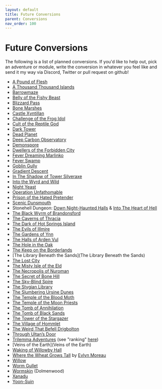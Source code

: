 ```yaml
---
layout: default
title: Future Conversions
parent: Conversions
nav_order: 100
---
```


# Future Conversions

The following is a list of planned conversions. If you'd like to help out, pick an adventure or module, write the conversion in whatever you feel like and send it my way via Discord, Twitter or pull request on github!

- [A Pound of Flesh](https://www.tuesdayknightgames.com/a-pound-of-flesh)
- [A Thousand Thousand Islands](https://athousandthousandislands.itch.io/)
- [Barrowmaze](https://www.drivethrurpg.com/product/139762/Barrowmaze-Complete)
- [Belly of the Fishy Beast](https://dreamingdragonslayer.itch.io/belly-of-the-fishy-beast-a-maze-rats-adventure)
- [Blizzard Pass](https://www.drivethrurpg.com/product/282952/M1-Blizzard-Pass-Basic)
- [Bone Marshes](https://www.drivethrurpg.com/product/275159/Bone-Marshes)
- [Castle Xyntillan](https://emdt.bigcartel.com/product/castle-xyntillan)
- [Challenge of the Frog Idol](https://dysonlogos.blog/2011/06/11/labyrinth-lord-challenge-of-the-frog-idol/)
- [Cult of the Reptile God](https://www.drivethrurpg.com/product/17056/N1-Against-the-Cult-of-the-Reptile-God-1e)
- [Dark Tower](https://en.wikipedia.org/wiki/Dark_Tower_(module))
- [Dead Planet](https://www.tuesdayknightgames.com/dead-planet)
- [Deep Carbon Observatory](https://www.drivethrurpg.com/product/312481/Deep-Carbon-Observatory--Remastered)
- [Demonspore](https://www.lulu.com/en/us/shop/matthew-finch/demonspore/ebook/product-1k8y45m2.html)
- [Dwellers of the Forbidden City](https://www.drivethrurpg.com/product/17046/I1-Dwellers-of-the-Forbidden-City-1e)
- [Fever Dreaming Marlinko](https://www.drivethrurpg.com/product/151165/FeverDreaming-Marlinko)
- [Fever Swamp](https://www.drivethrurpg.com/product/224803/Fever-Swamp)
- [Goblin Gully](https://dysonlogos.blog/2009/08/21/friday-map-goblin-gully-a-deadly-one-page-dungeon/)
- [Gradient Descent](https://www.mothershiprpg.com/gradient-descent)
- [In The Shadow of Tower Silveraxe](https://gelatinouscubism.itch.io/in-the-shadow-of-tower-silveraxe)
- [Into the Wyrd and Wild](https://www.drivethrurpg.com/product/274922/Into-the-Wyrd-and-Wild-Revised-Edition)
- [Night Yeast](https://nightyeast.bigcartel.com/)
- [Operation Unfathomable](https://www.drivethrurpg.com/product/233145/Operation-Unfathomable)
- [Prison of the Hated Pretender](https://www.drivethrurpg.com/product/333389/Prison-of-the-Hated-Pretender)
- [Scenic Dunsmouth](https://www.drivethrurpg.com/product/127039/Scenic-Dunnsmouth)
- Stonehell Dungeon: [Down Night-Haunted Halls](https://www.lulu.com/en/us/shop/michael-curtis/stonehell-dungeon-down-night-haunted-halls-ebook/ebook/product-1nq5eywz.html) & [Into The Heart of Hell](https://www.lulu.com/en/us/shop/michael-curtis/stonehell-dungeon-into-the-heart-of-hell/ebook/product-1yj5yj72.html)
- [The Black Wyrm of Brandonsford](https://www.drivethrurpg.com/product/327744/The-Black-Wyrm-of-Brandonsford)
- [The Caverns of Thracia](https://en.wikipedia.org/wiki/The_Caverns_of_Thracia)
- [The Dark of Hot Springs Island](https://shop.swordfishislands.com/the-dark-of-hot-springs-island/)
- [The Evils of Illmire](https://www.spellswordstudios.com/posts/the-evils-of-illmire-mini-mega-hex-crawl-adventure)
- [The Gardens of Ynn](https://www.drivethrurpg.com/product/237544/The-Gardens-Of-Ynn)
- [The Halls of Arden Vul](https://www.drivethrurpg.com/product/307320/The-Halls-of-Arden-Vul-Complete)
- [The Hole in the Oak](https://www.drivethrurpg.com/product/284852/The-Hole-in-the-Oak)
- [The Keep on the Borderlands](https://www.drivethrurpg.com/product/17158/B2-The-Keep-on-the-Borderlands-Basic)
- [The Library Beneath the Sands](The Library Beneath the Sands)
- [The Lost City](https://www.drivethrurpg.com/product/17084/B4-The-Lost-City-Basic)
- [The Misty Isle of the Eld](https://www.drivethrurpg.com/product/183439/Misty-Isles-of-the-Eld)
- [The Necropolis of Nuroman](https://www.drivethrurpg.com/product/110292/BLUEHOLMETM-The-Necropolis-of-Nuromen)
- [The Secret of Bone Hill](https://www.drivethrurpg.com/product/17059/L1-The-Secret-of-Bone-Hill-1e)
- [The Sky-Blind Spire](http://blog.trilemma.com/2016/04/the-sky-blind-spire.html)
- [The Stygian Library](https://www.drivethrurpg.com/product/257113/The-Stygian-Library)
- [The Slumbering Ursine Dunes](https://www.drivethrurpg.com/product/140450/Slumbering-Ursine-Dunes)
- [The Temple of the Blood Moth](https://www.drivethrurpg.com/product/282346/The-Temple-of-the-Blood-Moth)
- [The Temple of the Moon Priests](https://www.drivethrurpg.com/product/310492/Temple-of-the-Moon-Priests)
- [The Tomb of Annihilation](https://dnd.wizards.com/products/tabletop-games/rpg-products/tomb-annihilation)
- [The Tomb of Black Sands](https://shop.swordfishislands.com/the-tomb-of-black-sand/)
- [The Tower of the Stargazer](https://www.drivethrurpg.com/product/82999/Tower-of-the-Stargazer)
- [The Village of Hommlet](https://www.drivethrurpg.com/product/17067/T1-The-Village-of-Hommlet-1e)
- [The Weird That Befell Drigbolton](https://www.drivethrurpg.com/product/207631/The-Weird-That-Befell-Drigbolton)
- [Through Ultan’s Door](https://throughultansdoor.bigcartel.com/)
- [Trilemma Adventures](https://www.drivethrurpg.com/browse/pub/6008/Trilemma-Adventures) (see "ranking" [here](https://coinsandscrolls.blogspot.com/2020/01/osr-trilemma-adventures-vol-1-review_2.html))
- [Veins of the Earth](Veins of the Earth)
- [Waking of Willowby Hall](https://www.drivethrurpg.com/product/348439/The-Waking-of-Willowby-Hall)
- [Where the Wheat Grows Tall](https://www.exaltedfuneral.com/products/where-the-wheat-grows-tall-pdf) by [Evlyn Moreau](http://chaudronchromatique.blogspot.com/)
- [Willow](https://www.drivethrurpg.com/product/316522/Willow)
- [Worm Gullet](https://dysonlogos.blog/2011/03/30/into-the-worms-gullet-a-one-page-dungeon/)
- [Wormskin](https://www.drivethrurpg.com/product/231189/Everything-Dolmenwood-PDF-BUNDLE) (Dolmenwood)
- [Xanadu](https://www.drivethrurpg.com/product/332813/Xanadu)
- [Yoon-Suin](https://www.drivethrurpg.com/product/144820/YoonSuin)
